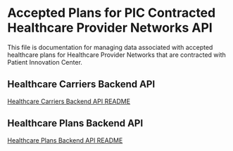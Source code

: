 # Accepted Plans for PIC Contracted Healthcare Provider Networks API

This file is documentation for managing data associated with accepted healthcare plans for Healthcare Provider Networks
that are contracted with Patient Innovation Center.


## Healthcare Carriers Backend API

[Healthcare Carriers Backend API README](Carriers_Backend_API.md)


## Healthcare Plans Backend API

[Healthcare Plans Backend API README](Plans_Backend_API.md)
